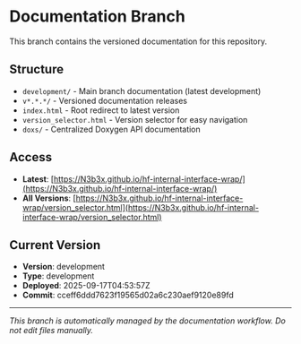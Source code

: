 # Documentation Branch

This branch contains the versioned documentation for this repository.

## Structure

- `development/` - Main branch documentation (latest development)
- `v*.*.*/` - Versioned documentation releases
- `index.html` - Root redirect to latest version
- `version_selector.html` - Version selector for easy navigation
- `doxs/` - Centralized Doxygen API documentation

## Access

- **Latest**: [https://N3b3x.github.io/hf-internal-interface-wrap/](https://N3b3x.github.io/hf-internal-interface-wrap/)
- **All Versions**: [https://N3b3x.github.io/hf-internal-interface-wrap/version_selector.html](https://N3b3x.github.io/hf-internal-interface-wrap/version_selector.html)

## Current Version

- **Version**: development
- **Type**: development
- **Deployed**: 2025-09-17T04:53:57Z
- **Commit**: cceff6ddd7623f19565d02a6c230aef9120e89fd

---

*This branch is automatically managed by the documentation workflow. Do not edit files manually.*
